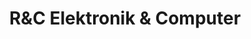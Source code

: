 ---
title: "R&C Elektronik & Computer"
url: /auerbach/rundc-elektronik-und-computer/
shop: Elektronik
---